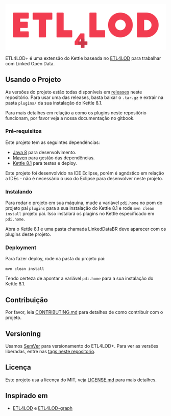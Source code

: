 ![](img/logo_big.png)

ETL4LOD+ é uma extensão do Kettle baseada no [ETL4LOD](https://github.com/rogersmendonca/ETL4LOD) para trabalhar com Linked Open Data. 

## Usando o Projeto

As versões do projeto estão todas disponíveis em [releases](https://github.com/johncurcio/ETL4LOD-2.0/releases) neste repositório. Para usar uma das releases, basta baixar o ``.tar.gz`` e extrair na pasta ``plugins/`` da sua instalação do Kettle 8.1.

Para mais detalhes em relação a como os plugins neste repositório funcionam, por favor veja a nossa documentação no gitbook. 

### Pré-requisitos

Este projeto tem as seguintes dependências:

* [Java 8](https://www.oracle.com/technetwork/java/javase/downloads/jdk8-downloads-2133151.html) para desenvolvimento.
* [Maven](https://maven.apache.org/) para gestão das dependências.
* [Kettle 8.1](https://sourceforge.net/projects/pentaho/) para testes e deploy.

Este projeto foi desenvolvido na IDE Eclipse, porém é agnóstico em relação a IDEs - não é necessário o uso do Eclipse para desenvolver neste projeto.

### Instalando

Para rodar o projeto em sua máquina, mude a variável ``pdi.home`` no pom do projeto pai ``plugins`` para a sua instalação do Kettle 8.1 e rode ``mvn clean install`` projeto pai. Isso instalará os plugins no Kettle especificado em ``pdi.home``.

Abra o Kettle 8.1 e uma pasta chamada LinkedDataBR deve aparecer com os plugins deste projeto. 

### Deployment

Para fazer deploy, rode na pasta do projeto pai:

``mvn clean install``

Tendo certeza de apontar a variável ``pdi.home`` para a sua instalação do Kettle 8.1.

## Contribuição

Por favor, leia [CONTRIBUTING.md](CONTRIBUTING.md) para detalhes de como contribuir com o projeto.

## Versioning

Usamos [SemVer](http://semver.org/) para versionamento do ETL4LOD+. Para ver as versões liberadas, entre nas [tags neste repositorio](https://github.com/johncurcio/ETL4LOD-2.0/tags).

## Licença

Este projeto usa a licença do MIT, veja [LICENSE.md](LICENSE) para mais detalhes.

## Inspirado em

* [ETL4LOD](https://github.com/rogersmendonca/ETL4LOD) e [ETL4LOD-graph](https://github.com/rogersmendonca/ETL4LOD-Graph)